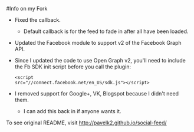 #Info on my Fork

- Fixed the callback.
    - Default callback is for the feed to fade in after all have been loaded.

- Updated the Facebook module to support v2 of the Facebook Graph API.
- Since I updated the code to use Open Graph v2, you'll need to include the Fb SDK init script before you call the plugin:
		<pre><code>&lt;script src="//connect.facebook.net/en_US/sdk.js"&gt;&lt;/script&gt;</code></pre>

- I removed support for Google+, VK, Blogspot because I didn't need them.
    - I can add this back in if anyone wants it.




To see original README, visit http://pavelk2.github.io/social-feed/
